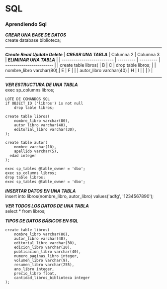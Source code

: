 # SQL
### Aprendiendo Sql

**_CREAR UNA BASE DE DATOS_**  
create database biblioteca;

***


**_Create Read Update Delete_**
| **_CREAR UNA TABLA_**      | Columna 2 | Columna 3 | **_ELIMINAR UNA TABLA_** |
| -------------------------- | --------- | --------- | ------------------------ |
| create table libros(       | B         | C         | drop table libros;       |
| 	nombre_libro varchar(80),| E         | F         |                          |
| 	autor_libro varchar(40)  | H         | I         |                          |
| )                          |



***

**_VER ESTRUCTURA DE UNA TABLA_**   
exec sp_columns libros;

```
LOTE DE COMANDOS SQL
if OBJECT_ID ('libros') is not null
	drop table libros;

create table libros(
	nombre_libro varchar(80),
	autor_libro varchar(40),
	editorial_libro varchar(30),
);

create table autor(
	nombre varchar(10),
	apellido varchar(5),
  edad integer
);

exec sp_tables @table_owner = 'dbo';
exec sp_columns libros;
drop table libros;
exec sp_tables @table_owner = 'dbo';
```

**_INSERTAR DATOS EN UNA TABLA_**  
insert into libros(nombre_libro, autor_libro) 
			values('adfg', '1234567890');

**_VER TODOS LOS DATOS DE UNA TABLA_**   
select * from libros;

**_TIPOS DE DATOS BÁSICOS EN SQL_**  
```
create table libros(  
	nombre_libro varchar(80),  
	autor_libro varchar(40),  
	editorial_libro varchar(30),  
	edicion_libro varchar(20),  
	publicacion_libro varchar(40),  
	numero_paginas_libro integer,  
	volumen_libro varchar(9),  
	resumen_libro varchar(255),  
	ano_libro integer,  
	precio_libro float,  
	cantidad_libros_biblioteca integer  
);  
```
